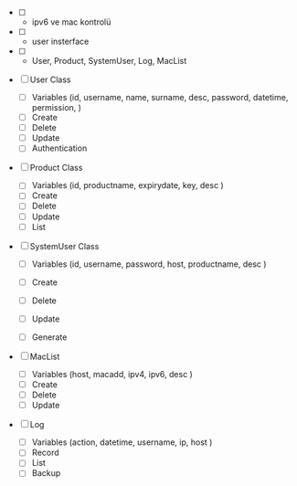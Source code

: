 - [ ] - ipv6 ve mac kontrolü
- [ ] - user insterface
- [ ] - User, Product, SystemUser, Log, MacList

- [ ] User Class
    - [ ] Variables (id, username, name, surname, desc, password, datetime, permission,  )
    - [ ] Create
    - [ ] Delete
    - [ ] Update
    - [ ] Authentication

- [ ] Product Class
    - [ ] Variables (id, productname, expirydate, key, desc )
    - [ ] Create
    - [ ] Delete
    - [ ] Update
    - [ ] List

- [ ] SystemUser Class
    - [ ] Variables (id, username, password, host, productname, desc )
    - [ ] Create
    - [ ] Delete
    - [ ] Update
    - [ ] Generate


- [ ] MacList
    - [ ] Variables (host, macadd, ipv4, ipv6, desc )
    - [ ] Create
    - [ ] Delete
    - [ ] Update

- [ ] Log
    - [ ] Variables (action, datetime, username, ip, host )
    - [ ] Record
    - [ ] List
    - [ ] Backup
